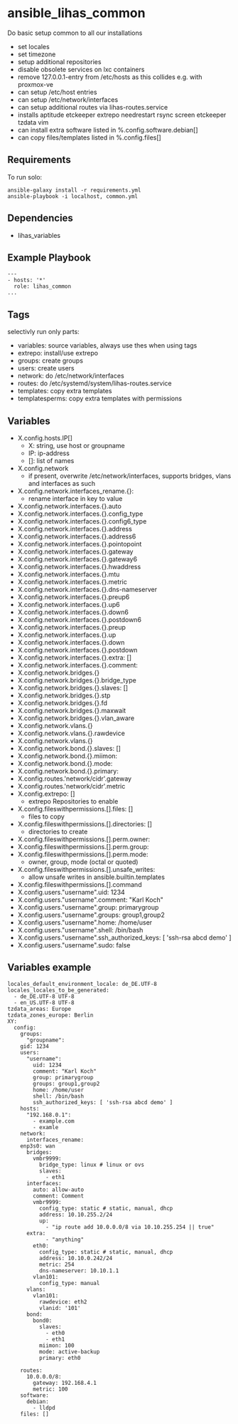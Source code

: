 # ansible_lihas_common
Do basic setup common to all our installations

* set locales
* set timezone
* setup additional repositories
* disable obsolete services on lxc containers
* remove 127.0.0.1-entry from /etc/hosts as this collides e.g. with proxmox-ve
* can setup /etc/host entries
* can setup /etc/network/interfaces
* can setup additional routes via lihas-routes.service
* installs aptitude etckeeper extrepo needrestart rsync screen etckeeper tzdata vim
* can install extra software listed in %.config.software.debian[]
* can copy files/templates listed in %.config.files[]

## Requirements

To run solo:
```
ansible-galaxy install -r requirements.yml
ansible-playbook -i localhost, common.yml
```

## Dependencies

* lihas_variables

## Example Playbook

```
---
- hosts: '*'
  role: lihas_common
...
```
## Tags
selectivly run only parts:
* variables: source variables, always use thes when using tags
* extrepo: install/use extrepo
* groups: create groups
* users: create users
* network: do /etc/network/interfaces
* routes: do /etc/systemd/system/lihas-routes.service
* templates: copy extra templates
* templatesperms: copy extra templates with permissions

## Variables
* X.config.hosts.IP[]
    * X: string, use host or groupname
    * IP: ip-address
    * []: list of names
* X.config.network
    * if present, overwrite /etc/network/interfaces, supports bridges, vlans and interfaces as such
* X.config.network.interfaces_rename.{}:
    * rename interface in key to value
* X.config.network.interfaces.{}.auto
* X.config.network.interfaces.{}.config_type
* X.config.network.interfaces.{}.config6_type
* X.config.network.interfaces.{}.address
* X.config.network.interfaces.{}.address6
* X.config.network.interfaces.{}.pointopoint
* X.config.network.interfaces.{}.gateway
* X.config.network.interfaces.{}.gateway6
* X.config.network.interfaces.{}.hwaddress
* X.config.network.interfaces.{}.mtu
* X.config.network.interfaces.{}.metric
* X.config.network.interfaces.{}.dns-nameserver
* X.config.network.interfaces.{}.preup6
* X.config.network.interfaces.{}.up6
* X.config.network.interfaces.{}.down6
* X.config.network.interfaces.{}.postdown6
* X.config.network.interfaces.{}.preup
* X.config.network.interfaces.{}.up
* X.config.network.interfaces.{}.down
* X.config.network.interfaces.{}.postdown
* X.config.network.interfaces.{}.extra: []
* X.config.network.interfaces.{}.comment:
* X.config.network.bridges.{}
* X.config.network.bridges.{}.bridge_type
* X.config.network.bridges.{}.slaves: []
* X.config.network.bridges.{}.stp
* X.config.network.bridges.{}.fd
* X.config.network.bridges.{}.maxwait
* X.config.network.bridges.{}.vlan_aware
* X.config.network.vlans.{}
* X.config.network.vlans.{}.rawdevice
* X.config.network.vlans.{}
* X.config.network.bond.{}.slaves: []
* X.config.network.bond.{}.miimon:
* X.config.network.bond.{}.mode:
* X.config.network.bond.{}.primary:
* X.config.routes.'network/cidr'.gateway
* X.config.routes.'network/cidr'.metric
* X.config.extrepo: []
    * extrepo Repositories to enable
* X.config.fileswithpermissions.[].files: []
    * files to copy
* X.config.fileswithpermissions.[].directories: []
    * directories to create
* X.config.fileswithpermissions.[].perm.owner:
* X.config.fileswithpermissions.[].perm.group:
* X.config.fileswithpermissions.[].perm.mode:
    * owner, group, mode (octal or quoted)
* X.config.fileswithpermissions.[].unsafe_writes:
    * allow unsafe writes in ansible.builtin.templates
* X.config.fileswithpermissions.[].command
* X.config.users."username".uid: 1234
* X.config.users."username".comment: "Karl Koch"
* X.config.users."username".group: primarygroup
* X.config.users."username".groups: group1,group2
* X.config.users."username".home: /home/user
* X.config.users."username".shell: /bin/bash
* X.config.users."username".ssh_authorized_keys: [ 'ssh-rsa abcd demo' ]
* X.config.users."username".sudo: false

## Variables example
```
locales_default_environment_locale: de_DE.UTF-8
locales_locales_to_be_generated:
  - de_DE.UTF-8 UTF-8
  - en_US.UTF-8 UTF-8
tzdata_areas: Europe
tzdata_zones_europe: Berlin
XY:
  config:
    groups:
      "groupname":
	gid: 1234
    users:
      "username":
        uid: 1234
        comment: "Karl Koch"
        group: primarygroup
        groups: group1,group2
        home: /home/user
        shell: /bin/bash
        ssh_authorized_keys: [ 'ssh-rsa abcd demo' ]
    hosts:
      "192.168.0.1":
        - example.com
        - examle
    network:
      interfaces_rename:
	enp3s0: wan
      bridges:
        vmbr9999:
          bridge_type: linux # linux or ovs
          slaves:
            - eth1
      interfaces:
        auto: allow-auto
        comment: Comment
        vmbr9999:
          config_type: static # static, manual, dhcp
          address: 10.10.255.2/24
          up:
            - "ip route add 10.0.0.0/8 via 10.10.255.254 || true"
	  extra:
            - "anything"
        eth0:
          config_type: static # static, manual, dhcp
          address: 10.10.0.242/24
          metric: 254
          dns-nameserver: 10.10.1.1
        vlan101:
          config_type: manual
      vlans:
        vlan101:
          rawdevice: eth2
          vlanid: '101'
      bond:
        bond0:
          slaves:
            - eth0
            - eth1
          miimon: 100
          mode: active-backup
          primary: eth0

    routes:
      10.0.0.0/8:
        gateway: 192.168.4.1
        metric: 100
    software:
      debian:
        - lldpd
    files: []
```
